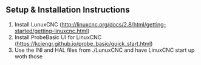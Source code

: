 ## Setup & Installation Instructions

1. Install LunuxCNC (http://linuxcnc.org/docs/2.8/html/getting-started/getting-linuxcnc.html)
2. Install ProbeBasic UI for LinuxCNC (https://kcjengr.github.io/probe_basic/quick_start.html)
3. Use the INI and HAL files from ./LunuxCNC and have LinuxCNC start up woth those
